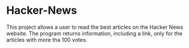 # Hacker-News

This project allows a user to read the best articles on the Hacker News website. The program returns information, including a link, only for the articles with more tha 100 votes.

